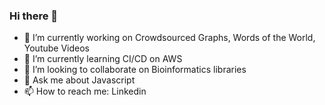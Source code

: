 ### Hi there 👋

- 🔭 I’m currently working on Crowdsourced Graphs, Words of the World, Youtube Videos
- 🌱 I’m currently learning CI/CD on AWS
- 👯 I’m looking to collaborate on Bioinformatics libraries
- 💬 Ask me about Javascript
- 📫 How to reach me: Linkedin

